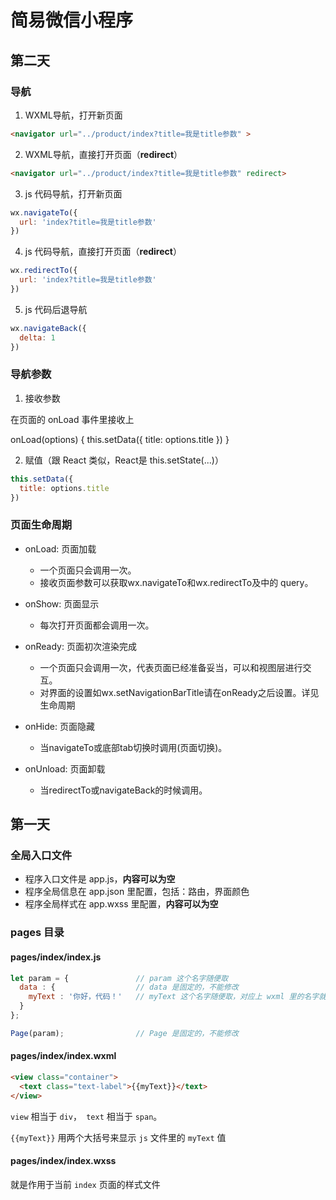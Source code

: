 # 简易微信小程序

## 第二天
### 导航
1. WXML导航，打开新页面

```html
<navigator url="../product/index?title=我是title参数" >
```

2. WXML导航，直接打开页面（**redirect**）
```html
<navigator url="../product/index?title=我是title参数" redirect>
```

3. js 代码导航，打开新页面
```javascript
wx.navigateTo({
  url: 'index?title=我是title参数'
})
```

4. js 代码导航，直接打开页面（**redirect**）
```javascript
wx.redirectTo({
  url: 'index?title=我是title参数'
})
```

5. js 代码后退导航
```javascript
wx.navigateBack({
  delta: 1
})
```

### 导航参数
1. 接收参数

在页面的 onLoad 事件里接收上

 onLoad(options) {
    this.setData({
      title: options.title
    })
  }

2. 赋值（跟 React 类似，React是 this.setState(...)）
```javascript
this.setData({
  title: options.title
})
```

### 页面生命周期
* onLoad: 页面加载
  * 一个页面只会调用一次。
  * 接收页面参数可以获取wx.navigateTo和wx.redirectTo及<navigator/>中的 query。

* onShow: 页面显示
  * 每次打开页面都会调用一次。
  
* onReady: 页面初次渲染完成
  * 一个页面只会调用一次，代表页面已经准备妥当，可以和视图层进行交互。
  * 对界面的设置如wx.setNavigationBarTitle请在onReady之后设置。详见生命周期

* onHide: 页面隐藏
  * 当navigateTo或底部tab切换时调用(页面切换)。

* onUnload: 页面卸载
  * 当redirectTo或navigateBack的时候调用。

## 第一天
### 全局入口文件
* 程序入口文件是 app.js，**内容可以为空**
* 程序全局信息在 app.json 里配置，包括：路由，界面颜色
* 程序全局样式在 app.wxss 里配置，**内容可以为空**

### pages 目录
#### pages/index/index.js
```javascript
let param = {               // param 这个名字随便取
  data : {                  // data 是固定的，不能修改
    myText : '你好，代码！'   // myText 这个名字随便取，对应上 wxml 里的名字就行
  }
};

Page(param);                // Page 是固定的，不能修改
```

#### pages/index/index.wxml
```html
<view class="container">
  <text class="text-label">{{myText}}</text>
</view>
```
`view` 相当于 `div`，` text` 相当于 `span`。

`{{myText}}` 用两个大括号来显示 `js` 文件里的 `myText` 值

#### pages/index/index.wxss

就是作用于当前 `index` 页面的样式文件